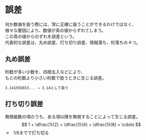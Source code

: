 # 誤差
何か数値を扱う際には、常に正確に扱うことができるわけではなく、  
様々な要因により、数値が真の値からずれてしまう。  
この真の値からのずれを誤差という。  
代表的な誤差は、丸め誤差、打ち切り誤差、情報落ち、桁落ちの４つ。  
  
## 丸め誤差
桁数が多い少数を、四捨五入などにより、  
もとの桁数より小さい桁数で扱うときに生じる誤差。
```
3.141592653... → 3.14として扱う
```
  
## 打ち切り誤差
無限級数の項のうち、ある項以降を無視することによって生じる誤差。
$$ 1 + \dfrac{1}{2} + \dfrac{1}{4} + \dfrac{1}{8} + \cdots $$ →　1/8までで打ち切る

